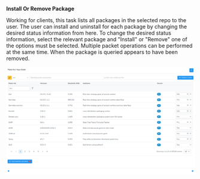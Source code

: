 **Install Or Remove Package**

Working for clients, this task lists all packages in the selected repo to the user.
The user can install and uninstall for each package by changing the desired status information from here.
To change the desired status information, select the relevant package and "Install" or "Remove"
one of the options must be selected. Multiple packet operations can be performed at the same time. When the package is queried
appears to have been removed.

[![Install Or Remove Package](../images/computerManagement/packageInstallUninstall.png)](../images/computerManagement/packageInstallUninstall.png)<link href=/lider3.0/assets/style.css rel=stylesheet></link>
